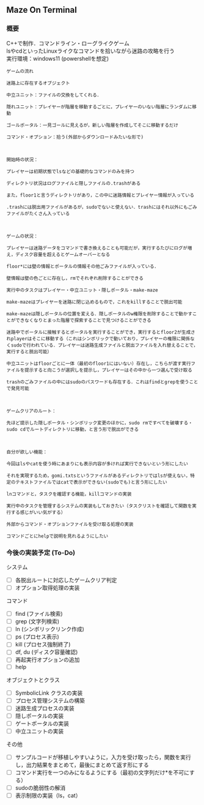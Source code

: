 ## Maze On Terminal
### 概要
C++で制作．コマンドライン・ローグライクゲーム<br>
lsやcdといったLinuxライクなコマンドを拾いながら迷路の攻略を行う<br>
実行環境：windows11 (powershellを想定)
```
ゲームの流れ

迷路上に存在するオブジェクト

中立ユニット：ファイルの交換をしてくれる．

隠れユニット：プレイヤーが階層を移動するごとに，プレイヤーのいない階層にランダムに移動

ゴールポータル：一見ゴールに見えるが，新しい階層を作成してそこに移動するだけ

コマンド・オプション：拾う(外部からダウンロードみたいな形で)



開始時の状況：

プレイヤーは初期状態でlsなどの基礎的なコマンドのみを持つ

ディレクトリ状況はログファイルと隠しファイルの.trashがある

また，floor1と言うディレクトリがあり，この中に迷路情報とプレイヤー情報が入っている

.trashには脱出用ファイルがあるが，sudoでないと使えない．trashにはそれ以外にもごみファイルがたくさん入っている



ゲームの状況：

プレイヤーは迷路データをコマンドで書き換えることも可能だが，実行するたびにログが増え，ディスク容量を超えるとゲームオーバーとなる

floor*には壁の情報とポータルの情報その他ごみファイルが入っている．

壁情報は壁の色ごとに存在し，rmでそれぞれ削除することができる

実行中のタスクはプレイヤー・中立ユニット・隠しポータル・make-maze

make-mazeはプレイヤーを迷路に閉じ込めるもので，これをkillすることで脱出可能

make-mazeは隠しポータルの位置を変える．隠しポータルのw権限を削除することで動かすことができなくなりとまった階層で探索することで見つけることができる

迷路中でポータルに接触するとポータルを実行することができ，実行するとfloor2が生成されplayerはそこに移動する（これはシンボリックで動いており，プレイヤーの権限に関係なくsudoで行われている．プレイヤーは迷路生成ファイルと脱出ファイルを入れ替えることで，実行すると脱出可能）

中立ユニットはfloorごとに一体（最初のfloor1にはいない）存在し，こちらが渡す実行ファイルを提示すると向こうが選択しを提示し，プレイヤーはその中から一つ選んで受け取る

trashのごみファイルの中にはsudoのパスワードも存在する．これはfindとgrepを使うことで発見可能



ゲームクリアのルート：

先ほど提示した隠しポータル・シンボリック変更のほかに，sudo rmですべてを破壊する・sudo cdでルートディレクトリに移動，と言う形で脱出ができる



自分が欲しい機能：

今回はlsやcatを使う時にあまりにも表示内容が多ければ実行できないという形にしたい

それを実現するため，gomi.txtsというファイルがあるディレクトリではlsが使えない，特定のテキストファイルではcatで表示ができない(sudoでも)と言う形にしたい

lnコマンドと，タスクを確認する機能，killコマンドの実装

実行中のタスクを管理するシステムの実装もしておきたい（タスクリストを確認して関数を実行する感じがいい気がする）

外部からコマンド・オプションファイルを受け取る処理の実装

コマンドごとにhelpで説明を見れるようにしたい
```

### 今後の実装予定 (To-Do)
システム
- [ ] 各脱出ルートに対応したゲームクリア判定
- [ ] オプション取得処理の実装

コマンド
- [ ] find (ファイル検索)
- [ ] grep (文字列検索)
- [ ] ln (シンボリックリンク作成)
- [ ] ps (プロセス表示)
- [ ] kill (プロセス強制終了)
- [ ] df, du (ディスク容量確認)
- [ ] 再起実行オプションの追加
- [ ] help

オブジェクトとクラス
- [ ] SymbolicLink クラスの実装
- [ ] プロセス管理システムの構築
- [ ] 迷路生成プロセスの実装
- [ ] 隠しポータルの実装
- [ ] ゲートポータルの実装
- [ ] 中立ユニットの実装

その他
- [ ] サンプルコードが移植しやすいように，入力を受け取ったら，関数を実行し，出力結果をまとめて，最後にまとめて返す形にする
- [ ] コマンド実行を一つのみになるようにする（最初の文字列だけ*を不可にする）
- [ ] sudoの脆弱性の解消
- [ ] 表示制限の実装（ls，cat）